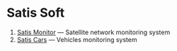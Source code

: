 # Satis Soft

1. [Satis Monitor](monitor.html) &mdash; Satellite network monitoring system
1. [Satis Cars](cars.html) &mdash; Vehicles monitoring system
